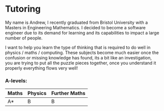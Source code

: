 # Tutoring

My name is Andrew, I recently graduated from Bristol University with a Masters in Engineering Mathematics. I decided to become a software engineer due to its demand for learning and its capabilities to impact a large number of people.

I want to help you learn the type of thinking that is required to do well in physics / maths / computing. These subjects become much easier once the confusion or missing knowledge has found, its a bit like an investigation, you are trying to put all the puzzle pieces together, once you understand it properly everything flows very well!

### A-levels:
|Maths|Physics|Further Maths|
|-----|-------|-------------|
| A*  |B      |B            |